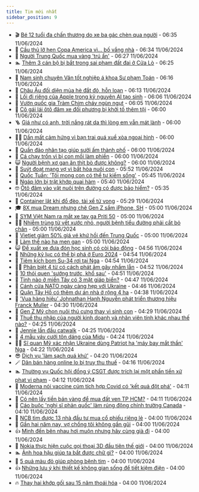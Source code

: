 ```yaml
---
title: Tim mới nhất
sidebar_position: 9
---
```


<!-- vnexpress-tin-moi-nhat:START -->
- 🎬 [Bé 12 tuổi đa chấn thương do xe ba gác chèn qua người](https://vnexpress.net/be-12-tuoi-da-chan-thuong-do-xe-ba-gac-chen-qua-nguoi-4756880.html) - 06:35 11/06/2024
- 🐎 [Cầu thủ lỡ hẹn Copa America vì... bố vắng nhà](https://vnexpress.net/cau-thu-lo-hen-copa-america-vi-bo-vang-nha-4756951.html) - 06:34 11/06/2024
- 🦍 [Người Trung Quốc mua vàng &#39;trú ẩn&#39;](https://vnexpress.net/nguoi-trung-quoc-mua-vang-tru-an-4756924.html) - 06:27 11/06/2024
- 🏊 [Thêm 3 cán bộ bị bắt trong sai phạm đất đai ở Cửa Lò](https://vnexpress.net/them-3-can-bo-bi-bat-trong-sai-pham-dat-dai-o-cua-lo-4756961.html) - 06:25 11/06/2024
- 🎊 [Nam sinh chuyên Văn tốt nghiệp á khoa Sư phạm Toán](https://vnexpress.net/nam-sinh-chuyen-van-tot-nghiep-a-khoa-su-pham-toan-4756913.html) - 06:16 11/06/2024
- 🎃 [Châu Âu đối diện mùa hè đắt đỏ, hỗn loạn](https://vnexpress.net/chau-au-doi-dien-mua-he-dat-do-hon-loan-4756796.html) - 06:13 11/06/2024
- 🧰 [Lối đi riêng của Apple trong kỷ nguyên AI tạo sinh](https://vnexpress.net/loi-di-rieng-cua-apple-trong-ky-nguyen-ai-tao-sinh-4756864.html) - 06:06 11/06/2024
- 🔭 [Vườn quốc gia Tràm Chim cháy ngùn ngụt](https://vnexpress.net/vuon-quoc-gia-tram-chim-chay-ngun-ngut-4756968.html) - 06:05 11/06/2024
- 🫶 [Cô gái lái ôtô đâm xe đối phương bị khởi tố thêm tội](https://vnexpress.net/co-gai-lai-oto-dam-xe-doi-phuong-bi-khoi-to-them-toi-4756960.html) - 06:00 11/06/2024
- 🪜 [Giá như có anh, trời nắng rát da thì lòng em vẫn mát lành](https://vnexpress.net/gia-nhu-co-anh-troi-nang-rat-da-thi-long-em-van-mat-lanh-4756919.html) - 06:00 11/06/2024
- 👨‍🏫 [Dần mất cảm hứng vì bạn trai quá xuề xòa ngoại hình](https://vnexpress.net/dan-mat-cam-hung-vi-ban-trai-qua-xue-xoa-ngoai-hinh-4756801.html) - 06:00 11/06/2024
- 🎊 [Quần đảo nhân tạo giúp sưởi ấm thành phố](https://vnexpress.net/quan-dao-nhan-tao-giup-suoi-am-thanh-pho-4756764.html) - 06:00 11/06/2024
- 🎊 [Cá chạy trốn vì bị con mồi làm phiền](https://vnexpress.net/ca-chay-tron-vi-bi-con-moi-lam-phien-4755468.html) - 06:00 11/06/2024
- 😺 [Người bệnh xơ gan ăn thịt bò được không?](https://vnexpress.net/nguoi-benh-xo-gan-an-thit-bo-duoc-khong-4756838.html) - 06:00 11/06/2024
- 🐘 [Suýt đoạt mạng vợ vì bất hòa nuôi con](https://vnexpress.net/suyt-doat-mang-vo-vi-bat-hoa-nuoi-con-4756955.html) - 05:52 11/06/2024
- 🌁 [Quốc Tuấn: &#39;Tôi mong con có thể tự kiếm sống&#39;](https://vnexpress.net/quoc-tuan-toi-mong-con-co-the-tu-kiem-song-4756876.html) - 05:45 11/06/2024
- 🐲 [Ngáp lớn bị trật khớp quai hàm](https://vnexpress.net/ngap-lon-bi-trat-khop-quai-ham-4756814.html) - 05:40 11/06/2024
- 🤓 [Ôtô đâm vào vật nuôi trên đường có được bảo hiểm?](https://vnexpress.net/oto-dam-vao-vat-nuoi-tren-duong-co-duoc-bao-hiem-4756825.html) - 05:35 11/06/2024
- 💪 [Container lật khi đổ đèo, tài xế tử vong](https://vnexpress.net/container-lat-khi-do-deo-tai-xe-tu-vong-4756832.html) - 05:29 11/06/2024
- 🎓 [8X mua Dream nhưng chê Gen Z sắm iPhone, SH](https://vnexpress.net/8x-mua-dream-nhung-che-gen-z-sam-iphone-sh-4756877.html) - 05:00 11/06/2024
- 🫣 [SYM Việt Nam ra mắt xe tay ga Priti 50](https://vnexpress.net/sym-viet-nam-ra-mat-xe-tay-ga-priti-50-4756938.html) - 05:00 11/06/2024
- 🧑‍💻 [Nhiễm trùng từ vết xước nhỏ, người bệnh tiểu đường phải cắt bỏ chân](https://vnexpress.net/nhiem-trung-tu-vet-xuoc-nho-nguoi-benh-tieu-duong-phai-cat-bo-chan-4756894.html) - 05:00 11/06/2024
- 🐲 [Vietjet giảm 50% giá vé khứ hồi đến Trung Quốc](https://vnexpress.net/vietjet-giam-50-gia-ve-khu-hoi-den-trung-quoc-4756848.html) - 05:00 11/06/2024
- 🌝 [Làm thế nào hạ men gan](https://vnexpress.net/lam-the-nao-ha-men-gan-4756824.html) - 05:00 11/06/2024
- 😺 [Đề xuất xe đưa đón học sinh có còi báo động](https://vnexpress.net/de-xuat-xe-dua-don-hoc-sinh-co-coi-bao-dong-4756803.html) - 04:56 11/06/2024
- 🐎 [Những kỷ lục có thể bị phá ở Euro 2024](https://vnexpress.net/nhung-ky-luc-co-the-bi-pha-o-euro-2024-4756941.html) - 04:54 11/06/2024
- 🎡 [Tiêm kích bom Su-34 rơi tại Nga](https://vnexpress.net/tiem-kich-bom-su-34-roi-tai-nga-4756931.html) - 04:54 11/06/2024
- 👨‍🏫 [Phân biệt 4 từ có cách phát âm gây nhầm lẫn](https://vnexpress.net/phan-biet-4-tu-co-cach-phat-am-gay-nham-lan-4756947.html) - 04:52 11/06/2024
- 🦆 [10 thói quen &#39;sướng trước, khổ sau&#39;](https://vnexpress.net/10-thoi-quen-suong-truoc-kho-sau-4756945.html) - 04:51 11/06/2024
- 🚦 [Tỉnh nào ở miền Tây có 3 mặt giáp biển?](https://vnexpress.net/tinh-nao-o-mien-tay-co-3-mat-giap-bien-4756933.html) - 04:47 11/06/2024
- 💫 [Cánh cửa NATO ngày càng hẹp với Ukraine](https://vnexpress.net/canh-cua-nato-ngay-cang-hep-voi-ukraine-4756597.html) - 04:46 11/06/2024
- 🎉 [Quận Tây Hồ có thêm dự án nhà ở rộng 4 ha](https://vnexpress.net/quan-tay-ho-co-them-du-an-nha-o-rong-4-ha-4756849.html) - 04:38 11/06/2024
- 🌋 [&#39;Vua hàng hiệu’ Johnathan Hạnh Nguyễn phát triển thương hiệu Franck Muller](https://vnexpress.net/vua-hang-hieu-johnathan-hanh-nguyen-phat-trien-thuong-hieu-franck-muller-4756333.html) - 04:30 11/06/2024
- 🤖 [Gen Z Mỹ chọn nuôi thú cưng thay vì sinh con](https://vnexpress.net/gen-z-my-chon-nuoi-thu-cung-thay-vi-sinh-con-4756718.html) - 04:29 11/06/2024
- 🦏 [Thuế thu nhập của người kinh doanh và nhân viên tính khác nhau thế nào?](https://vnexpress.net/cach-tinh-thue-thu-nhap-ca-nhan-cua-nguoi-lam-cong-an-luong-va-nguoi-kinh-doanh-4756896.html) - 04:25 11/06/2024
- 🦩 [Jennie lần đầu catwalk](https://vnexpress.net/jennie-lan-dau-catwalk-4756835.html) - 04:25 11/06/2024
- 👺 [4 mẫu váy cưới tôn dáng của Midu](https://vnexpress.net/4-mau-vay-cuoi-ton-dang-cua-midu-4756649.html) - 04:24 11/06/2024
- 🧑‍🏫 [Sĩ quan Mỹ xác nhận Ukraine dùng Patriot hạ &#39;máy bay mắt thần&#39; Nga](https://vnexpress.net/si-quan-my-xac-nhan-ukraine-dung-patriot-ha-may-bay-mat-than-nga-4756859.html) - 04:22 11/06/2024
- 😎 [Dịch vụ &#39;làm sạch quá khứ&#39;](https://vnexpress.net/dich-vu-lam-sach-qua-khu-4756865.html) - 04:20 11/06/2024
- 🪄 [Dân bán hàng online lo bị truy thu thuế](https://vnexpress.net/dan-ban-hang-online-lo-bi-truy-thu-thue-4755087.html) - 04:16 11/06/2024
- 🏊 [Thường vụ Quốc hội đồng ý CSGT được trích lại một phần tiền xử phạt vi phạm](https://vnexpress.net/thuong-vu-quoc-hoi-dong-y-csgt-duoc-trich-lai-mot-phan-tien-xu-phat-vi-pham-4756782.html) - 04:12 11/06/2024
- 💃 [Moderna nói vaccine cúm tích hợp Covid có &#39;kết quả đột phá&#39;](https://vnexpress.net/moderna-noi-vaccine-cum-tich-hop-covid-co-ket-qua-dot-pha-4756873.html) - 04:11 11/06/2024
- 🦆 [Có nên lấy tiền bán vàng để mua đất ven TP HCM?](https://vnexpress.net/co-nen-lay-tien-ban-vang-de-mua-dat-ven-tp-hcm-4756820.html) - 04:11 11/06/2024
- 🎊 [Cáo buộc &#39;nghị sĩ phản quốc&#39; làm rúng động chính trường Canada](https://vnexpress.net/cao-buoc-nghi-si-phan-quoc-lam-rung-dong-chinh-truong-canada-4756766.html) - 04:10 11/06/2024
- 👺 [NCB tìm được 13 nhà đầu tư mua cổ phiếu riêng lẻ](https://vnexpress.net/ncb-tim-duoc-13-nha-dau-tu-mua-co-phieu-rieng-le-4756885.html) - 04:00 11/06/2024
- 🎡 [Gần hai năm nay, vợ chồng tôi không gần gũi](https://vnexpress.net/gan-hai-nam-nay-vo-chong-toi-khong-gan-gui-4756799.html) - 04:00 11/06/2024
- 👍 [Mình đến bên nhau hơi muộn nhưng hãy cùng già đi](https://vnexpress.net/minh-den-ben-nhau-hoi-muon-nhung-hay-cung-gia-di-4756112.html) - 04:00 11/06/2024
- 🐎 [Nokia thực hiện cuộc gọi thoại 3D đầu tiên thế giới](https://vnexpress.net/nokia-thuc-hien-cuoc-goi-thoai-3d-dau-tien-the-gioi-4756793.html) - 04:00 11/06/2024
- 🏊 [Ảnh hoa hậu giúp ta bắt được chữ gì?](https://vnexpress.net/anh-hoa-hau-giup-ta-bat-duoc-chu-gi-4754981.html) - 04:00 11/06/2024
- 🦩 [5 quả màu đỏ giúp phòng bệnh tim](https://vnexpress.net/5-qua-mau-do-giup-phong-benh-tim-4756862.html) - 04:00 11/06/2024
- 👍 [Những lưu ý khi thiết kế không gian sống để tiết kiệm điện](https://vnexpress.net/nhung-luu-y-khi-thiet-ke-khong-gian-song-de-tiet-kiem-dien-4756842.html) - 04:00 11/06/2024
- 🔥 [Thay hai khớp gối sau 15 năm thoái hóa](https://vnexpress.net/thay-hai-khop-goi-sau-15-nam-thoai-hoa-4756823.html) - 04:00 11/06/2024<!-- vnexpress-tin-moi-nhat:END -->
